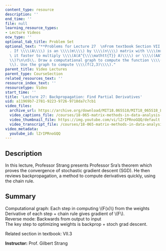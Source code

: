 ```yaml
---
content_type: resource
description: ''
end_time: ''
file: null
learning_resource_types:
- Lecture Videos
ocw_type: ''
optional_tab_title: Problem Set
optional_text: "**Problems for Lecture 27  \nFrom textbook Section VII.2**\n\n2\\\
  . If \\\\(A\\\\) is an \\\\(m\\\\) by \\\\(n\\\\) matrix with \\\\(m>n\\\\), is\
  \ it faster to multiply \\\\(A(A^{\\\\mathtt{T}} A)\\\\) or \\\\((AA^{\\\\mathtt{T}})A\\\
  \\)?\n\n5\\. Draw a computational graph to compute the function \\\\(f(x,y)=x^3(x-y)\\\
  \\). Use the graph to compute \\\\(f(2,3)\\\\)."
parent_title: Video Lectures
parent_type: CourseSection
related_resources_text: ''
resource_index_text: ''
resourcetype: Video
start_time: ''
title: 'Lecture 27: Backpropagation: Find Partial Derivatives'
uid: a11969b7-2781-9223-9726-9718da7c7cb1
video_files:
  archive_url: https://archive.org/download/MIT18.065S18/MIT18_065S18_Lecture27_300k.mp4
  video_captions_file: /courses/18-065-matrix-methods-in-data-analysis-signal-processing-and-machine-learning-spring-2018/7656fc94359b5298b8496f66bd7ad833_lZrIPRnoGQQ.vtt
  video_thumbnail_file: https://img.youtube.com/vi/lZrIPRnoGQQ/default.jpg
  video_transcript_file: /courses/18-065-matrix-methods-in-data-analysis-signal-processing-and-machine-learning-spring-2018/f746508a6b1dd40c702cc4424382c7ba_lZrIPRnoGQQ.pdf
video_metadata:
  youtube_id: lZrIPRnoGQQ
---
```


Description
-----------

In this lecture, Professor Strang presents Professor Sra’s theorem which proves the convergence of stochastic gradient descent (SGD). He then reviews backpropagation, a method to compute derivatives quickly, using the chain rule.

Summary
-------

Computational graph: Each step in computing \\(F(x)\\) from the weights  
Derivative of each step + chain rule gives gradient of \\(F\\).  
Reverse mode: Backwards from output to input  
The key step to optimizing weights is backprop + stoch grad descent.

Related section in textbook: VII.3

**Instructor:** Prof. Gilbert Strang



